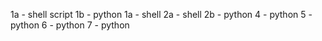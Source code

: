 1a - shell script
1b - python
1a - shell
2a - shell
2b - python
4 - python
5 - python
6 - python
7 - python

